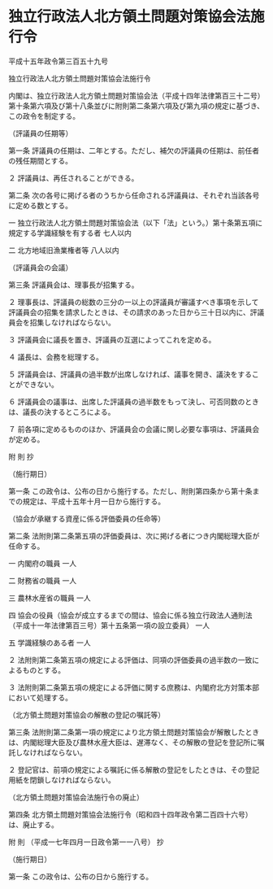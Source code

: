 # 独立行政法人北方領土問題対策協会法施行令

平成十五年政令第三百五十九号

独立行政法人北方領土問題対策協会法施行令

内閣は、独立行政法人北方領土問題対策協会法（平成十四年法律第百三十二号）第十条第六項及び第十八条並びに附則第二条第六項及び第九項の規定に基づき、この政令を制定する。

（評議員の任期等）

第一条 評議員の任期は、二年とする。ただし、補欠の評議員の任期は、前任者の残任期間とする。

２ 評議員は、再任されることができる。

第二条 次の各号に掲げる者のうちから任命される評議員は、それぞれ当該各号に定める数とする。

一 独立行政法人北方領土問題対策協会法（以下「法」という。）第十条第五項に規定する学識経験を有する者 七人以内

二 北方地域旧漁業権者等 八人以内

（評議員会の会議）

第三条 評議員会は、理事長が招集する。

２ 理事長は、評議員の総数の三分の一以上の評議員が審議すべき事項を示して評議員会の招集を請求したときは、その請求のあった日から三十日以内に、評議員会を招集しなければならない。

３ 評議員会に議長を置き、評議員の互選によってこれを定める。

４ 議長は、会務を総理する。

５ 評議員会は、評議員の過半数が出席しなければ、議事を開き、議決をすることができない。

６ 評議員会の議事は、出席した評議員の過半数をもって決し、可否同数のときは、議長の決するところによる。

７ 前各項に定めるもののほか、評議員会の会議に関し必要な事項は、評議員会が定める。

附 則 抄

（施行期日）

第一条 この政令は、公布の日から施行する。ただし、附則第四条から第十条までの規定は、平成十五年十月一日から施行する。

（協会が承継する資産に係る評価委員の任命等）

第二条 法附則第二条第五項の評価委員は、次に掲げる者につき内閣総理大臣が任命する。

一 内閣府の職員 一人

二 財務省の職員 一人

三 農林水産省の職員 一人

四 協会の役員（協会が成立するまでの間は、協会に係る独立行政法人通則法（平成十一年法律第百三号）第十五条第一項の設立委員） 一人

五 学識経験のある者 一人

２ 法附則第二条第五項の規定による評価は、同項の評価委員の過半数の一致によるものとする。

３ 法附則第二条第五項の規定による評価に関する庶務は、内閣府北方対策本部において処理する。

（北方領土問題対策協会の解散の登記の嘱託等）

第三条 法附則第二条第一項の規定により北方領土問題対策協会が解散したときは、内閣総理大臣及び農林水産大臣は、遅滞なく、その解散の登記を登記所に嘱託しなければならない。

２ 登記官は、前項の規定による嘱託に係る解散の登記をしたときは、その登記用紙を閉鎖しなければならない。

（北方領土問題対策協会法施行令の廃止）

第四条 北方領土問題対策協会法施行令（昭和四十四年政令第二百四十六号）は、廃止する。

附 則 （平成一七年四月一日政令第一一八号） 抄

（施行期日）

第一条 この政令は、公布の日から施行する。
